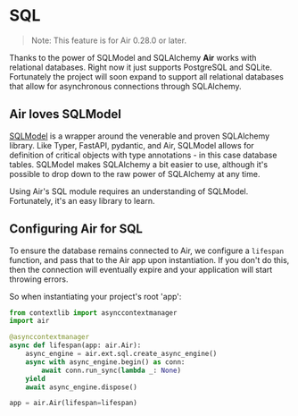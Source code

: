 # SQL

> Note: This feature is for Air 0.28.0 or later. 

Thanks to the power of SQLModel and SQLAlchemy **Air** works with relational databases. Right now it just supports PostgreSQL and SQLite. Fortunately the project will soon expand to support all relational databases that allow for asynchronous connections through SQLAlchemy. 

## Air loves SQLModel

[SQLModel](https://sqlmodel.tiangolo.com/) is a wrapper around the venerable and proven SQLAlchemy library. Like Typer, FastAPI, pydantic, and Air, SQLModel allows for definition of critical objects with type annotations - in this case database tables. SQLModel makes SQLAlchemy a bit easier to use, although it's possible to drop down to the raw power of SQLAlchemy at any time.

Using Air's SQL module requires an understanding of SQLModel. Fortunately, it's an easy library to learn.

## Configuring Air for SQL

To ensure the database remains connected to Air, we configure a `lifespan` function, and pass that to the Air app upon instantiation. If you don't do this, then the connection will eventually expire and your application will start throwing errors.

So when instantiating your project's root 'app':

```python
from contextlib import asynccontextmanager
import air

@asynccontextmanager
async def lifespan(app: air.Air):
    async_engine = air.ext.sql.create_async_engine()
    async with async_engine.begin() as conn:
        await conn.run_sync(lambda _: None)    
    yield
    await async_engine.dispose()

app = air.Air(lifespan=lifespan)
```